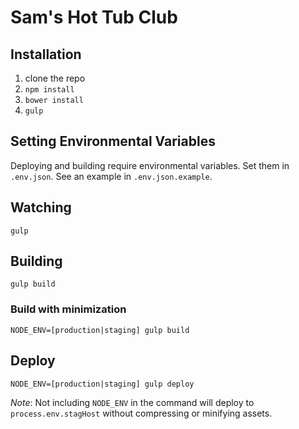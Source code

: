 # Sam's Hot Tub Club

## Installation

1. clone the repo
2. `npm install`
3. `bower install`
4. `gulp`

## Setting Environmental Variables

Deploying and building require environmental variables. Set them in
`.env.json`. See an example in `.env.json.example`.

## Watching

`gulp`

## Building

`gulp build`

### Build with minimization
`NODE_ENV=[production|staging] gulp build`

## Deploy

`NODE_ENV=[production|staging] gulp deploy`

*Note*: Not including `NODE_ENV` in the command will deploy to
`process.env.stagHost` without compressing or minifying assets.
